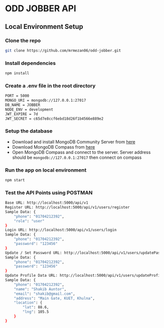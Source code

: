 # ODD JOBBER API

## Local Environment Setup

### Clone the repo

```bash
git clone https://github.com/mrmezan06/odd-jobber.git
```

### Install dependencies

```bash
npm install
```

### Create a .env file in the root directory

```bash
PORT = 5000
MONGO_URI = mongodb://127.0.0.1:27017
DB_NAME = JOBBER
NODE_ENV = development
JWT_EXPIRE = 7d
JWT_SECRET = c65d7e8ccf6ebd18d26f1b4566e889e2
```
### Setup the database

* Download and install MongoDB Community Server from [here](https://www.mongodb.com/try/download/community)
* Download MongoDB Compass from [here](https://www.mongodb.com/try/download/compass)
* Open MongoDB Compass and connect to the server. Server address should be `mongodb://127.0.0.1:27017`  then connect on compass

### Run the app on local environment

```bash
npm start
```

### Test the API Points using POSTMAN

```bash
Base URL: http://localhost:5000/api/v1
Register URL: http://localhost:5000/api/v1/users/register
Sample Data: {
    "phone": "01704212392",
    "role": "user"
}
Login URL: http://localhost:5000/api/v1/users/login
Sample Data: {
    "phone": "01704212392",
    "password": "123456"
}
Update / Set Password URL: http://localhost:5000/api/v1/users/updatePassword
Sample Data: {
    "phone": "01704212392",
    "password": "123456"
}
Update Profile Data URL: http://localhost:5000/api/v1/users/updateProfile
Sample Data: {
    "phone": "01704212392",
    "name": "Shakib Auntor",
    "email": "shakib@gmail.com",
    "address": "Main Gate, KUET, Khulna",
    "location": {
        "lat": 88.6,
        "lng": 105.5
    }
}
```